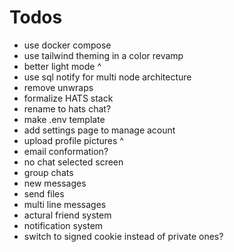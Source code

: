 # Todos

- use docker compose
- use tailwind theming in a color revamp
- better light mode ^
- use sql notify for multi node architecture
- remove unwraps
- formalize HATS stack
- rename to hats chat?
- make .env template
- add settings page to manage acount
- upload profile pictures ^
- email conformation?
- no chat selected screen
- group chats
- new messages
- send files
- multi line messages
- actural friend system
- notification system
- switch to signed cookie instead of private ones?
